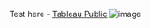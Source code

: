 Test here - [Tableau Public](https://public.tableau.com/views/ComplaintsAnalysis_17212135678750/Dashboard1?:language=en-US&publish=yes&:sid=&:redirect=auth&:display_count=n&:origin=viz_share_link)
![image](https://github.com/user-attachments/assets/17bab2d9-3781-4f7c-b677-94e260fcb8d1)

